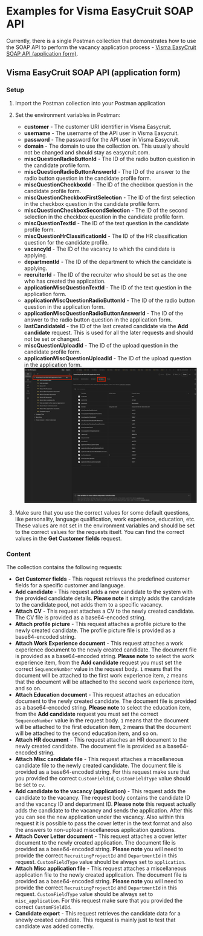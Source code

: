 # Examples for Visma EasyCruit SOAP API
Currently, there is a single Postman collection that demonstrates how to use the SOAP API
 to perform the vacancy application process - [Visma EasyCruit SOAP API (application form)](Visma%20EasyCruit%20SOAP%20API%20%28application%20form%29.postman_collection.json).
## Visma EasyCruit SOAP API (application form)
### Setup
1. Import the Postman collection into your Postman application
2. Set the environment variables in Postman:
   - **customer** - The customer URI identifier in Visma Easycruit.
   - **username** - The username of the API user in Visma Easycruit.
   - **password** - The password for the API user in Visma Easycruit.
   - **domain** - The domain to use the collection on. This usually should not be changed and should stay as easycruit.com.
   - **miscQuestionRadioButtonId** - The ID of the radio button question in the candidate profile form.
   - **miscQuestionRadioButtonAnswerId** - The ID of the answer to the radio button question in the candidate profile form.
   - **miscQuestionCheckboxId** - The ID of the checkbox question in the candidate profile form.
   - **miscQuestionCheckboxFirstSelection** - The ID of the first selection in the checkbox question in the candidate profile form.
   - **miscQuestionCheckboxSecondSelection** - The ID of the second selection in the checkbox question in the candidate profile form.
   - **miscQuestionTextId** - The ID of the text question in the candidate profile form.
   - **miscQuestionHrClassificationId** - The ID of the HR classification question for the candidate profile.
   - **vacancyId** - The ID of the vacancy to which the candidate is applying.
   - **departmentId** - The ID of the department to which the candidate is applying.
   - **recruiterId** - The ID of the recruiter who should be set as the one who has created the application.
   - **applicationMiscQuestionTextId** - The ID of the text question in the application form.
   - **applicationMiscQuestionRadioButtonId** - The ID of the radio button question in the application form.
   - **applicationMiscQuestionRadioButtonAnswerId** - The ID of the answer to the radio button question in the application form.
   - **lastCandidateId** - the ID of the last created candidate via the **Add candidate** request. This is used for all the later requests and should not be set or changed.
   - **miscQuestionUploadId** - The ID of the upload question in the candidate profile form.
   - **applicationMiscQuestionUploadId** - The ID of the upload question in the application form.
![Postman collection setup](/docs/assets/soap_application_env_setup.png)

3. Make sure that you use the correct values for some default questions, like personality, language qualification,
work experience, education, etc. These values are not set in the environment variables and should be set to the correct values
for the requests itself. You can find the correct values in the **Get Customer fields** request.


### Content
The collection contains the following requests:
- **Get Customer fields** - 
  This request retrieves the predefined customer fields for a specific customer and language.
- **Add candidate** - 
  This request adds a new candidate to the system with the provided candidate details. **Please note** it simply adds the candidate
  to the candidate pool, not adds them to a specific vacancy.
- **Attach CV** - 
  This request attaches a CV to the newly created candidate. The CV file is provided as a base64-encoded string.
- **Attach profile picture** - 
  This request attaches a profile picture to the newly created candidate. The profile picture file is provided as a base64-encoded string.
- **Attach Work Experience document** - 
  This request attaches a work experience document to the newly created candidate. The document file is provided as a base64-encoded string.
  **Please note** to select the work experience item, from the **Add candidate** request you must
  set the correct ``SequenceNumber`` value in the request body. ``1`` means that the document will be
  attached to the first work experience item, ``2`` means that the document will be attached to the second work experience item, and so on.
- **Attach Education document** - 
  This request attaches an education document to the newly created candidate. The document file is provided as a base64-encoded string.
  **Please note** to select the education item, from the **Add candidate** request you must
  set the correct ``SequenceNumber`` value in the request body. ``1`` means that the document will be
  attached to the first education item, ``2`` means that the document will be attached to the second education item, and so on.
- **Attach HR document** - 
  This request attaches an HR document to the newly created candidate. The document file is provided as a base64-encoded string.
- **Attach Misc candidate file** - 
  This request attaches a miscellaneous candidate file to the newly created candidate. The document file is provided as a base64-encoded string.
  For this request make sure that you provided the correct ```CustomFieldId```, ```CustomFieldType``` value should be set to ```cv```.
- **Add candidate to the vacancy (application)** - 
  This request adds the candidate to the vacancy. The request body contains the candidate ID and the vacancy ID and department ID.
  **Please note** this request actually adds the candidate to the vacancy and sends the application. After this
  you can see the new application under the vacancy. Also within this request it is possible to pass the cover letter
  in the text format and also the answers to non-upload miscellaneous application questions.
- **Attach Cover Letter document** - 
  This request attaches a cover letter document to the newly created application. The document file is provided as a base64-encoded string.
  **Please note** you will need to provide the correct ```RecruitingProjectId``` and ```DepartmentId``` in this request. ```CustomFieldType``` value
  should be always set to ```application```.
- **Attach Misc application file** - 
  This request attaches a miscellaneous application file to the newly created application. The document file is provided as a base64-encoded string.
  **Please note** you will need to provide the correct ```RecruitingProjectId``` and ```DepartmentId``` in this request. ```CustomFieldType``` value
  should be always set to ```misc_application```. For this request make sure that you provided the correct ```CustomFieldId```.
- **Candidate export** - 
  This request retrieves the candidate data for a snewly created candidate. This request is mainly just to test
  that candidate was added correctly.